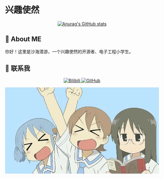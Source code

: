 # 兴趣使然


<div id = "img" align = "center">

[![Anurag's GitHub stats](https://github-readme-stats.vercel.app/api?username=sandocean-ovo)](https://github.com/anuraghazra/github-readme-stats)


</div>

## 👋 About ME
你好！这里是沙海潜游，一个兴趣使然的开源者、电子工程小学生。




## 🔗 联系我

<p align="center">
  <a href="https://space.bilibili.com/39935035">
    <img src="https://img.shields.io/badge/Bilibili-%E6%B2%99%E6%B5%B7%E6%BD%9C%E6%B8%B8%E4%B8%B6-blue?style=for-the-badge&logo=bilibili&logoColor=white" alt="Bilibili"/>
  </a>
  <a href="https://github.com/SandOcean-ovo">
    <img src="https://img.shields.io/badge/GitHub-SandOcean--ovo-green?style=for-the-badge&logo=github&logoColor=white" alt="GitHub"/>
  </a>
</p>


![11](pic/u=786215472,1705095489&fm=253&fmt=auto&app=138&f=JPEG.png)